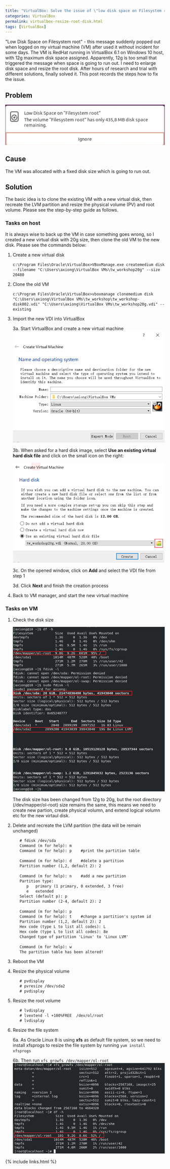 ```yaml
---
title: "VirtualBox: Solve the issue of \"low disk space on Filesystem root\""
categories: VirtualBox
permalink: virtualbox-resize-root-disk.html
tags: [VirtualBox]
---
```


"Low Disk Space on Filesystem root" - this message suddenly popped out when logged on my virtual machine (VM) after used it without incident for some days. The VM is RedHat running in VirtualBox 6.1 on Windows 10 host, with 12g maximum disk space assigned. Apparently, 12g is too small that triggered the message when space is going to run out. I need to enlarge disk space and resize the root disk. After hours of research and trial with different solutions, finally solved it. This post records the steps how to fix the issue.

## Problem

![Low Disk Space Message](/images/blog_imgs/msg_low_disks_pace.png "title-Low Disk Space on Filesystem root")

## Cause

The VM was allocated with a fixed disk size which is going to run out.

## Solution

The basic idea is to clone the existing VM with a new virtual disk, then recreate the LVM partition and resize the physical volume (PV) and root volume. Please see the step-by-step guide as follows.

### Tasks on host

It is always wise to back up the VM in case something goes wrong, so I created a new virtual disk with 20g size, then clone the old VM to the new disk. Please see the commands below:

1. Create a new virtual disk

   ```batch
   c:\Program Files\Oracle\VirtualBox>VBoxManage.exe createmedium disk --filename "C:\Users\axiong\VirtualBox VMs\tw_workshop20g" --size 20480
   ```

2. Clone the old VM

   ```batch
   c:\Program Files\Oracle\VirtualBox>vboxmanage clonemedium disk "C:\Users\axiong\VirtualBox VMs\tw_workshop\tw_workshop-disk002.vdi" "C:\Users\axiong\VirtualBox VMs\tw_workshop20g.vdi" --existing
   ```

3. Import the new VDI into VirtualBox

    3a. Start VirtualBox and create a new virtual machine
   ![Create new vm](/images/blog_imgs/vm_create_new_vm.png)

    3b. When asked for a hard disk image, select **Use an existing virtual hard disk file** and click on the small icon on the right:

   ![Select vdi file](/images/blog_imgs/vm_select_vdi_file.png)

    3c. On the opened window, click on **Add** and select the VDI file from step 1

    3d. Click **Next** and finish the creation process

4. Back to VM manager, and start the new virtual machine

### Tasks on VM

1. Check the disk size

   ![check disk space 1](/images/blog_imgs/vm_fdisk_before.png)

   The disk size has been changed from 12g to 20g, but the root directory (/dev/mapper/ol-root) size remains the same, this means we need to create new partion, create physical volumn, and extend logical volumn etc for the new virtaul disk.

2. Delete and recreate the LVM partition (the data will be remain unchanged)

   ```shell
      # fdisk /dev/sda
      Command (m for help): m
      Command (m for help): p    #print the partition table

      Command (m for help): d    #delete a partition
      Partition number (1,2, default 2): 2

      Command (m for help): n    #add a new partition
      Partition type:
         p   primary (1 primary, 0 extended, 3 free)
         e   extended
      Select (default p): p
      Partition number (2-4, default 2): 2

      Command (m for help): p
      Command (m for help): t    #change a partition's system id
      Partition number (1,2, default 2): 2
      Hex code (type L to list all codes): L
      Hex code (type L to list all codes): 8e
      Changed type of partition 'Linux' to 'Linux LVM'

      Command (m for help): w
      The partition table has been altered!
   ```

3. Reboot the VM

4. Resize the physical volume

   ```shell
      # pvdisplay
      # pvresize /dev/sda2
      # pvdisplay
   ```

5. Resize the root volume

   ```shell
      # lvdisplay
      # lvextend -l +100%FREE  /dev/ol/root
      # lvdisplay
   ```

6. Resize the file system

    6a. As Oracle Linux 8 is using **xfs** as default file system, so we need to install xfsprogs to resize the file system by running `yum install xfsprogs`

    6b. Then run `xfs_growfs /dev/mapper/ol-root`
   ![resize file system](/images/blog_imgs/vm_resize_fs.png)

{% include links.html %}
